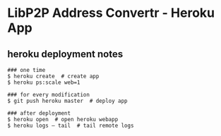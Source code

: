 # LibP2P Address Convertr - Heroku App



## heroku deployment notes

```console
### one time
$ heroku create  # create app
$ heroku ps:scale web=1

### for every modification
$ git push heroku master  # deploy app

### after deployment
$ heroku open  # open heroku webapp
$ heroku logs — tail  # tail remote logs
``` 
